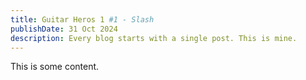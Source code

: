 ```yaml
---
title: Guitar Heros 1 #1 - Slash
publishDate: 31 Oct 2024
description: Every blog starts with a single post. This is mine.
---
```


This is some content.
